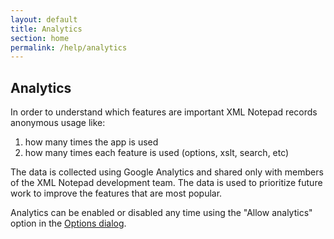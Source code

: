 ```yaml
---
layout: default
title: Analytics
section: home
permalink: /help/analytics
---
```



## Analytics

In order to understand which features are important XML Notepad records anonymous usage like:

1. how many times the app is used
2. how many times each feature is used (options, xslt, search, etc)

The data is collected using Google Analytics and shared only with members of the XML Notepad development team.
The data is used to prioritize future work to improve the features that are most popular.

Analytics can be enabled or disabled any time using the "Allow analytics" option in the [Options dialog](options.md).